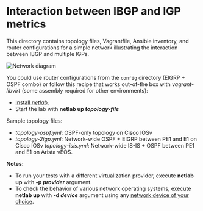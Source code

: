 # Interaction between IBGP and IGP metrics

This directory contains topology files, Vagrantfile, Ansible inventory, and router configurations for a simple network illustrating the interaction between IBGP and multiple IGPs.

![Network diagram](https://blog.ipspace.net/2021/01/BGP-IGP-metric.png)

You could use router configurations from the `config` directory (EIGRP + OSPF combo) or follow this recipe that works out-of-the box with *vagrant-libvirt* (some assembly required for other environments):

* [Install *netlab*](https://netsim-tools.readthedocs.io/en/latest/install.html).
* Start the lab with **netlab up _topology-file_**

Sample topology files:

* *topology-ospf.yml*: OSPF-only topology on Cisco IOSv
* *topology-2igp.yml*: Network-wide OSPF + EIGRP between PE1 and E1 on Cisco IOSv
*topology-isis.yml*: Network-wide IS-IS + OSPF between PE1 and E1 on Arista vEOS. 

**Notes:**

* To run your tests with a different virtualization provider, execute **netlab up** with **-p _provider_** argument.
* To check the behavior of various network operating systems, execute **netlab up** with **-d _device_** argument using any [network device of your choice](https://netsim-tools.readthedocs.io/en/latest/platforms.html).
